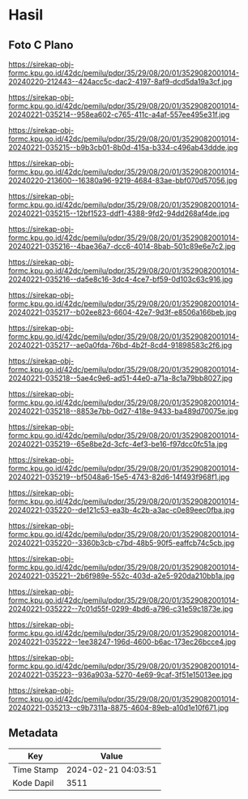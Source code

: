 # Hasil

## Foto C Plano

https://sirekap-obj-formc.kpu.go.id/42dc/pemilu/pdpr/35/29/08/20/01/3529082001014-20240220-212443--424acc5c-dac2-4197-8af9-dcd5da19a3cf.jpg

https://sirekap-obj-formc.kpu.go.id/42dc/pemilu/pdpr/35/29/08/20/01/3529082001014-20240221-035214--958ea602-c765-411c-a4af-557ee495e31f.jpg

https://sirekap-obj-formc.kpu.go.id/42dc/pemilu/pdpr/35/29/08/20/01/3529082001014-20240221-035215--b9b3cb01-8b0d-415a-b334-c496ab43ddde.jpg

https://sirekap-obj-formc.kpu.go.id/42dc/pemilu/pdpr/35/29/08/20/01/3529082001014-20240220-213600--16380a96-9219-4684-83ae-bbf070d57056.jpg

https://sirekap-obj-formc.kpu.go.id/42dc/pemilu/pdpr/35/29/08/20/01/3529082001014-20240221-035215--12bf1523-ddf1-4388-9fd2-94dd268af4de.jpg

https://sirekap-obj-formc.kpu.go.id/42dc/pemilu/pdpr/35/29/08/20/01/3529082001014-20240221-035216--4bae36a7-dcc6-4014-8bab-501c89e6e7c2.jpg

https://sirekap-obj-formc.kpu.go.id/42dc/pemilu/pdpr/35/29/08/20/01/3529082001014-20240221-035216--da5e8c16-3dc4-4ce7-bf59-0d103c63c916.jpg

https://sirekap-obj-formc.kpu.go.id/42dc/pemilu/pdpr/35/29/08/20/01/3529082001014-20240221-035217--b02ee823-6604-42e7-9d3f-e8506a166beb.jpg

https://sirekap-obj-formc.kpu.go.id/42dc/pemilu/pdpr/35/29/08/20/01/3529082001014-20240221-035217--ae0a0fda-76bd-4b2f-8cd4-91898583c2f6.jpg

https://sirekap-obj-formc.kpu.go.id/42dc/pemilu/pdpr/35/29/08/20/01/3529082001014-20240221-035218--5ae4c9e6-ad51-44e0-a71a-8c1a79bb8027.jpg

https://sirekap-obj-formc.kpu.go.id/42dc/pemilu/pdpr/35/29/08/20/01/3529082001014-20240221-035218--8853e7bb-0d27-418e-9433-ba489d70075e.jpg

https://sirekap-obj-formc.kpu.go.id/42dc/pemilu/pdpr/35/29/08/20/01/3529082001014-20240221-035219--65e8be2d-3cfc-4ef3-be16-f97dcc0fc51a.jpg

https://sirekap-obj-formc.kpu.go.id/42dc/pemilu/pdpr/35/29/08/20/01/3529082001014-20240221-035219--bf5048a6-15e5-4743-82d6-14f493f968f1.jpg

https://sirekap-obj-formc.kpu.go.id/42dc/pemilu/pdpr/35/29/08/20/01/3529082001014-20240221-035220--de121c53-ea3b-4c2b-a3ac-c0e89eec0fba.jpg

https://sirekap-obj-formc.kpu.go.id/42dc/pemilu/pdpr/35/29/08/20/01/3529082001014-20240221-035220--3360b3cb-c7bd-48b5-90f5-eaffcb74c5cb.jpg

https://sirekap-obj-formc.kpu.go.id/42dc/pemilu/pdpr/35/29/08/20/01/3529082001014-20240221-035221--2b6f989e-552c-403d-a2e5-920da210bb1a.jpg

https://sirekap-obj-formc.kpu.go.id/42dc/pemilu/pdpr/35/29/08/20/01/3529082001014-20240221-035222--7c01d55f-0299-4bd6-a796-c31e59c1873e.jpg

https://sirekap-obj-formc.kpu.go.id/42dc/pemilu/pdpr/35/29/08/20/01/3529082001014-20240221-035222--1ee38247-196d-4600-b6ac-173ec26bcce4.jpg

https://sirekap-obj-formc.kpu.go.id/42dc/pemilu/pdpr/35/29/08/20/01/3529082001014-20240221-035223--936a903a-5270-4e69-9caf-3f51e15013ee.jpg

https://sirekap-obj-formc.kpu.go.id/42dc/pemilu/pdpr/35/29/08/20/01/3529082001014-20240221-035213--c9b7311a-8875-4604-89eb-a10d1e10f671.jpg


## Metadata

| Key        | Value               |
| ---------- | ------------------- |
| Time Stamp | 2024-02-21 04:03:51 |
| Kode Dapil | 3511                |



